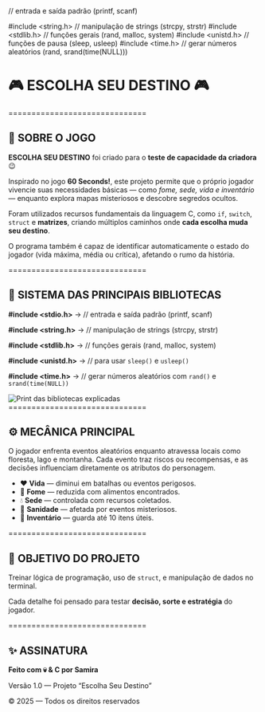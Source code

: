 <!D# 🎮 ESCOLHA SEU DESTINO 🎮

---

## 📜 SOBRE O JOGO

**ESCOLHA SEU DESTINO** foi criado para o **teste de capacidade da criadora** 😉

Inspirado no jogo **60 Seconds!**, este projeto permite que o próprio jogador vivencie suas necessidades básicas — como *fome, sede, vida e inventário* — enquanto explora mapas misteriosos e descobre segredos ocultos.

Foram utilizados recursos fundamentais da linguagem C, como `if`, `switch`, `struct` e **matrizes**, criando múltiplos caminhos onde **cada escolha muda seu destino**.

O programa também é capaz de identificar automaticamente o estado do jogador (vida máxima, média ou crítica), afetando o rumo da história.

---

## 🧩 SISTEMA DAS PRINCIPAIS BIBLIOTECAS

```c
#include <stdio.h>   // entrada e saída padrão (printf, scanf)
#include <string.h>  // manipulação de strings (strcpy, strstr)
#include <stdlib.h>  // funções gerais (rand, malloc, system)
#include <unistd.h>  // funções de pausa (sleep, usleep)
#include <time.h>    // gerar números aleatórios (rand, srand(time(NULL)))

<h1>🎮 ESCOLHA SEU DESTINO 🎮</h1>

<div class="separator">==============================</div>

<h2>📜 SOBRE O JOGO</h2>
<p><strong>ESCOLHA SEU DESTINO</strong> foi criado para o <strong>teste de capacidade da criadora</strong> 😉</p>
<p>Inspirado no jogo <strong>60 Seconds!</strong>, este projeto permite que o próprio jogador vivencie suas necessidades básicas — como <em>fome, sede, vida e inventário</em> — enquanto explora mapas misteriosos e descobre segredos ocultos.</p>
<p>Foram utilizados recursos fundamentais da linguagem C, como <code>if</code>, <code>switch</code>, <code>struct</code> e <strong>matrizes</strong>, criando múltiplos caminhos onde <strong>cada escolha muda seu destino</strong>.</p>
<p>O programa também é capaz de identificar automaticamente o estado do jogador (vida máxima, média ou crítica), afetando o rumo da história.</p>

<div class="separator">==============================</div>

<h2>🧩 SISTEMA DAS PRINCIPAIS BIBLIOTECAS</h2>

<p><strong>#include &lt;stdio.h&gt;</strong> → // entrada e saída padrão (printf, scanf)</p>
<p><strong>#include &lt;string.h&gt;</strong> → // manipulação de strings (strcpy, strstr)</p>
<p><strong>#include &lt;stdlib.h&gt;</strong> → // funções gerais (rand, malloc, system)</p>
<p><strong>#include &lt;unistd.h&gt;</strong> → // para usar <code>sleep()</code> e <code>usleep()</code></p>
<p><strong>#include &lt;time.h&gt;</strong> → // gerar números aleatórios com <code>rand()</code> e <code>srand(time(NULL))</code></p>

<!-- Local reservado para o print -->
<img src="coloque_aqui_o_nome_da_imagem.png" alt="Print das bibliotecas explicadas">

<div class="separator">==============================</div>

<h2>⚙️ MECÂNICA PRINCIPAL</h2>
<p>O jogador enfrenta eventos aleatórios enquanto atravessa locais como floresta, lago e montanha. Cada evento traz riscos ou recompensas, e as decisões influenciam diretamente os atributos do personagem.</p>
<ul>
    <li>❤️ <strong>Vida</strong> — diminui em batalhas ou eventos perigosos.</li>
    <li>🍖 <strong>Fome</strong> — reduzida com alimentos encontrados.</li>
    <li>💧 <strong>Sede</strong> — controlada com recursos coletados.</li>
    <li>🧠 <strong>Sanidade</strong> — afetada por eventos misteriosos.</li>
    <li>🎒 <strong>Inventário</strong> — guarda até 10 itens úteis.</li>
</ul>

<div class="separator">==============================</div>

<h2>🧠 OBJETIVO DO PROJETO</h2>
<p>Treinar lógica de programação, uso de <code>struct</code>, e manipulação de dados no terminal.</p>
<p>Cada detalhe foi pensado para testar <strong>decisão, sorte e estratégia</strong> do jogador.</p>

<div class="separator">==============================</div>

<h2>✨ ASSINATURA</h2>
<footer>
    <p><strong>Feito com 💀 & C por Samira</strong></p>
    <p>Versão 1.0 — Projeto “Escolha Seu Destino”</p>
    <p>© 2025 — Todos os direitos reservados</p>
</footer>

</body>
</html>
